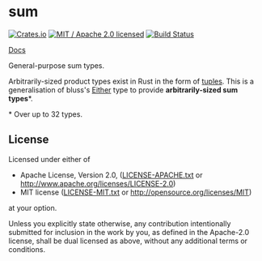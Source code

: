 # sum

[![Crates.io](https://img.shields.io/crates/v/sum.svg?maxAge=86400)](https://crates.io/crates/sum)
[![MIT / Apache 2.0 licensed](https://img.shields.io/crates/l/sum.svg?maxAge=2592000)](#License)
[![Build Status](https://travis-ci.com/alecmocatta/sum.svg?branch=master)](https://travis-ci.com/alecmocatta/sum)

[Docs](https://docs.rs/sum/0.1.1)

General-purpose sum types.

Arbitrarily-sized product types exist in Rust in the form of [tuples](https://doc.rust-lang.org/std/primitive.tuple.html). This is a generalisation of bluss's [Either](https://docs.rs/either/1.5.0/either/enum.Either.html) type to provide **arbitrarily-sized sum types**\*.

\* Over up to 32 types.

## License
Licensed under either of

 * Apache License, Version 2.0, ([LICENSE-APACHE.txt](LICENSE-APACHE.txt) or http://www.apache.org/licenses/LICENSE-2.0)
 * MIT license ([LICENSE-MIT.txt](LICENSE-MIT.txt) or http://opensource.org/licenses/MIT)

at your option.

Unless you explicitly state otherwise, any contribution intentionally submitted for inclusion in the work by you, as defined in the Apache-2.0 license, shall be dual licensed as above, without any additional terms or conditions.
